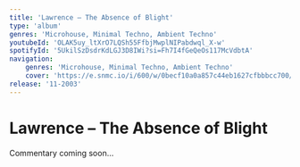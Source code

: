 ```yaml
---
title: 'Lawrence – The Absence of Blight'
type: 'album'
genres: 'Microhouse, Minimal Techno, Ambient Techno'
youtubeId: 'OLAK5uy_ltXrO7LQSh55FfbjMwplNIPabdwql_X-w'
spotifyId: '5UkilSzDsdrKdLGJ3D8IWi?si=Fh7I4fGeQeOs117McVdbtA'
navigation:
    genres: 'Microhouse, Minimal Techno, Ambient Techno'
    cover: 'https://e.snmc.io/i/600/w/0becf10a0a857c44eb1627cfbbbcc700/2371321/boards-of-canada-music-has-the-right-to-children-Cover-Art.jpg'
release: '11-2003'
---
```

<music-genre-list :genres="genres"></music-genre-list>

# Lawrence – The Absence of Blight
Commentary coming soon…
